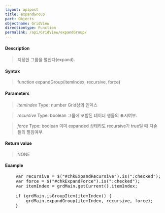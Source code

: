 ```yaml
---
layout: apipost
title: expandGroup
part: Objects
objectname: GridView
directiontype: Function
permalink: /api/GridView/expandGroup/
---
```



#### Description

> 지정한 그룹을 펼친다(expand). 

#### Syntax

> function expandGroup(itemIndex, recursive, force)

#### Parameters

> *itemIndex*
> Type: number
> Grid상의 인덱스

> *recursive*
> Type: boolean
> 그룹에 포함된 데이터 행들의 표시여부.

> *force*
> Type: boolean
> 이미 expanded 상태라도 recursive가 true일 때 자손들의 펼침여부.


#### Return value

> NONE

#### Example

<pre class="prettyprint">
    var recursive = $("#chkExpandRecursive").is(":checked");
    var force = $("#chkExpandForce").is(":checked");
    var itemIndex = grdMain.getCurrent().itemIndex;
 
    if (grdMain.isGroupItem(itemIndex)) {
        grdMain.expandGroup(itemIndex, recursive, force);
    }
</pre>



